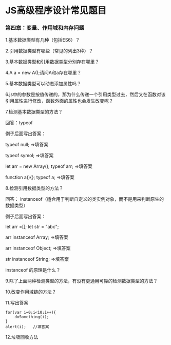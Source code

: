 # JS高级程序设计常见题目

### 第四章：变量、作用域和内存问题

1.基本数据类型有几种（包括ES6）？

2.引用数据类型有哪些（常见的列出3种）？

3.基本数据类型和引用数据类型分别存在哪里？

4.A a = new A();请问A和a存在哪里？

5.基本数据类型可以动态添加属性吗？

6.js中的参数是按值传递的，那为什么传递一个引用类型过去，然后又在函数对该引用属性进行修改，函数外面的属性也会发生改变呢？

7.检测基本数据类型的方法？

回答：typeof

例子后面写出答案：

typeof null;   =>填答案

typeof symol;  =>填答案

let arr = new Array();    typeof arr;   =>填答案

function a(){};   typeof a;   =>填答案

8.检测引用数据类型的方法？

回答： instanceof（适合用于判断自定义的类实例对象，而不是用来判断原生的数据类型）

例子后面写出答案：

let arr =[];  let str = "abc";

arr instanceof Array;  =>填答案

arr instanceof Object;  =>填答案

str instanceof String; =>填答案

instanceof 的原理是什么？



9.除了上面两种检测类型的方法，有没有更通用可靠的检测数据类型的方法？

10.改变作用域链的方法？

11.写出答案

```
for(var i=0;i<10;i++){
	doSomething(i);
}
alert(i);   //填答案
```

12.垃圾回收方法

